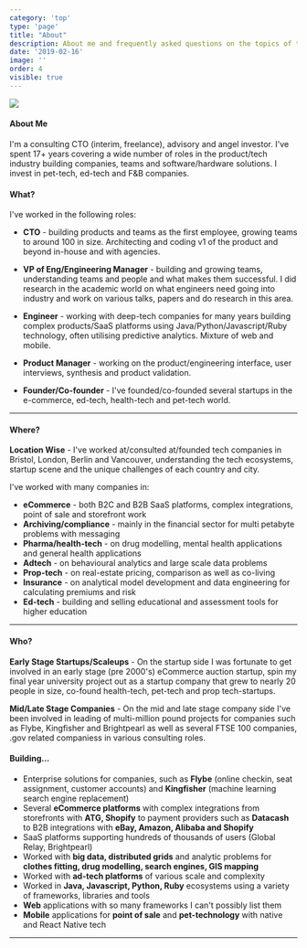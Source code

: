 ```yaml
---
category: 'top'
type: 'page'
title: "About"
description: About me and frequently asked questions on the topics of technology, engineering management and consulting
date: '2019-02-16'
image: ''
order: 4
visible: true
---
```


![](../about.png)

#### About Me

I'm a consulting CTO (interim, freelance), advisory and angel investor.  I've  spent 17+ years covering a wide number of roles in the product/tech industry building companies, teams and software/hardware solutions.  I invest in pet-tech, ed-tech and F&B companies.

#### What?

I've worked in the following roles:

* **CTO** - building products and teams as the first employee, growing teams to around 100 in size.  Architecting and coding v1 of the product and beyond in-house and with agencies.

* **VP of Eng/Engineering Manager** - building and growing teams, understanding teams and people and what makes them successful.  I did research in the academic world on what engineers need going into industry and work on various talks, papers and do research in this area.

* **Engineer** - working with deep-tech companies for many years building complex products/SaaS platforms using Java/Python/Javascript/Ruby technology, often utilising predictive analytics.  Mixture of web and mobile.

* **Product Manager** - working on the product/engineering interface, user interviews, synthesis and product validation.  

* **Founder/Co-founder** - I've founded/co-founded several startups in the e-commerce, ed-tech, health-tech and pet-tech world.  

---

#### Where?

**Location Wise** - I've worked at/consulted at/founded tech companies in Bristol, London, Berlin and Vancouver, understanding the tech ecosystems, startup scene and the unique challenges of each country and city.

I've worked with many companies in:

* **eCommerce** - both B2C and B2B SaaS platforms, complex integrations, point of sale and storefront work
* **Archiving/compliance** - mainly in the financial sector for multi petabyte problems with messaging
* **Pharma/health-tech** - on drug modelling, mental health applications and general health applications
* **Adtech** - on behavioural analytics and large scale data problems
* **Prop-tech** - on real-estate pricing, comparison as well as co-living
* **Insurance** - on analytical model development and data engineering for calculating premiums and risk
* **Ed-tech** - building and selling educational and assessment tools for higher education


---

#### Who?

**Early Stage Startups/Scaleups** - On the startup side I was fortunate to get involved in an early stage (pre 2000's) eCommerce auction startup, spin my final year university project out as a startup company that grew to nearly 20 people in size, co-found health-tech, pet-tech and prop tech-startups.

**Mid/Late Stage Companies** - On the mid and late stage company side I've been involved in leading of multi-million pound projects for companies such as Flybe, Kingfisher and Brightpearl as well as several FTSE 100 companies, .gov related companiess in various consulting roles.  


#### Building...

* Enterprise solutions for companies, such as **Flybe** (online checkin, seat assignment, customer accounts) and **Kingfisher** (machine learning search engine replacement)
* Several **eCommerce platforms** with complex integrations from storefronts with **ATG, Shopify** to payment providers such as **Datacash** to B2B integrations with **eBay, Amazon, Alibaba and Shopify**
* SaaS platforms supporting hundreds of thousands of users (Global Relay, Brightpearl)
* Worked with **big data, distributed grids** and analytic problems for **clothes fitting, drug modelling, search engines, GIS mapping**
* Worked with **ad-tech platforms** of various scale and complexity
* Worked in **Java, Javascript, Python, Ruby** ecosystems using a variety of frameworks, libraries and tools
* **Web** applications with so many frameworks I can't possibly list them
* **Mobile** applications for **point of sale** and **pet-technology** with native and React Native tech

---